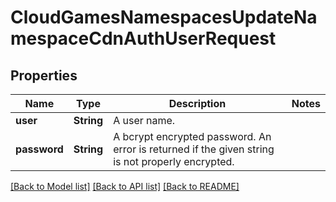 # CloudGamesNamespacesUpdateNamespaceCdnAuthUserRequest

## Properties

Name | Type | Description | Notes
------------ | ------------- | ------------- | -------------
**user** | **String** | A user name. | 
**password** | **String** | A bcrypt encrypted password. An error is returned if the given string is not properly encrypted. | 

[[Back to Model list]](../README.md#documentation-for-models) [[Back to API list]](../README.md#documentation-for-api-endpoints) [[Back to README]](../README.md)


